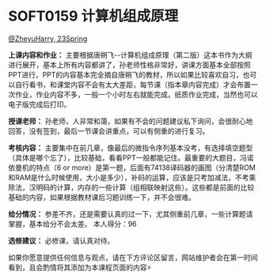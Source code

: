 # SOFT0159 计算机组成原理

[@ZheyuHarry, 23Spring](https://github.com/ZheyuHarry)

**上课内容和作业：** 主要根据唐朔飞--计算机组成原理（第二版）这本书作为大纲进行展开，基本上所有内容都讲了，孙老师性格非常好，讲课方面基本全部按照PPT进行，PPT的内容基本完全摘自唐朔飞的教材，所以如果比较喜欢自习，也可以自行看书，和课堂内容不会有太大差距，每节课（指本章内容完成）才会布置一次作业，作业内容不多，一般一个小时左右就能完成。纸质作业完成，当然也可以电子版完成后打印。

**授课老师：** 孙老师，人非常和蔼，如果有不会的问题建议私下询问，会很耐心地回答，没有签到，最后一节课会讲重点，可以有侧重的进行复习。

**考核内容：** 主要集中在前几章，像最后的微指令序列基本没考，有选择填空题型（具体是哪个忘了），比较基础，看看PPT一般都能记住。最重要的大题目，冯诺依曼机的特点（6 or more）是第一题，后面有74138译码器的画图（分清楚ROM和RAM是什么时候使用，大小是多少），补码的运算，应该是只考加减法，不考乘除法，汉明码的计算，内存的一些计算（组相联映射这些）。这些都是前面的比较基础的内容，如果根据教材课后习题训练一下，并不会很难。

**给分情况：** 参差不齐，还是需要认真的过一下，尤其侧重前几章，一些计算题请掌握，基本给分不会太差。 本人得分：96

**选修建议：** 必修课，请认真对待。

如果你愿意提供任何信息与观点，请在下方评论区留言，网站维护者会在第一时间看到，且会酌情将其添加为本课程页面的内容⚡️
